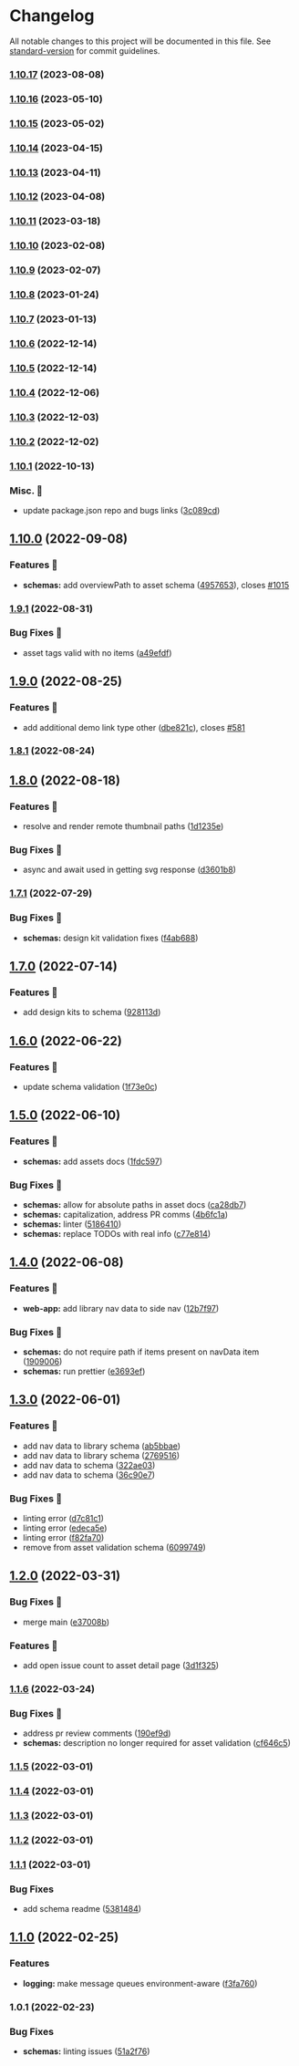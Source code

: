 # Changelog

All notable changes to this project will be documented in this file. See [standard-version](https://github.com/conventional-changelog/standard-version) for commit guidelines.

### [1.10.17](https://github.com/carbon-design-system/carbon-platform/compare/@carbon-platform/schemas@1.10.16...@carbon-platform/schemas@1.10.17) (2023-08-08)

### [1.10.16](https://github.com/carbon-design-system/carbon-platform/compare/@carbon-platform/schemas@1.10.15...@carbon-platform/schemas@1.10.16) (2023-05-10)

### [1.10.15](https://github.com/carbon-design-system/carbon-platform/compare/@carbon-platform/schemas@1.10.14...@carbon-platform/schemas@1.10.15) (2023-05-02)

### [1.10.14](https://github.com/carbon-design-system/carbon-platform/compare/@carbon-platform/schemas@1.10.13...@carbon-platform/schemas@1.10.14) (2023-04-15)

### [1.10.13](https://github.com/carbon-design-system/carbon-platform/compare/@carbon-platform/schemas@1.10.12...@carbon-platform/schemas@1.10.13) (2023-04-11)

### [1.10.12](https://github.com/carbon-design-system/carbon-platform/compare/@carbon-platform/schemas@1.10.11...@carbon-platform/schemas@1.10.12) (2023-04-08)

### [1.10.11](https://github.com/carbon-design-system/carbon-platform/compare/@carbon-platform/schemas@1.10.10...@carbon-platform/schemas@1.10.11) (2023-03-18)

### [1.10.10](https://github.com/carbon-design-system/carbon-platform/compare/@carbon-platform/schemas@1.10.9...@carbon-platform/schemas@1.10.10) (2023-02-08)

### [1.10.9](https://github.com/carbon-design-system/carbon-platform/compare/@carbon-platform/schemas@1.10.8...@carbon-platform/schemas@1.10.9) (2023-02-07)

### [1.10.8](https://github.com/carbon-design-system/carbon-platform/compare/@carbon-platform/schemas@1.10.7...@carbon-platform/schemas@1.10.8) (2023-01-24)

### [1.10.7](https://github.com/carbon-design-system/carbon-platform/compare/@carbon-platform/schemas@1.10.6...@carbon-platform/schemas@1.10.7) (2023-01-13)

### [1.10.6](https://github.com/carbon-design-system/carbon-platform/compare/@carbon-platform/schemas@1.10.5...@carbon-platform/schemas@1.10.6) (2022-12-14)

### [1.10.5](https://github.com/carbon-design-system/carbon-platform/compare/@carbon-platform/schemas@1.10.4...@carbon-platform/schemas@1.10.5) (2022-12-14)

### [1.10.4](https://github.com/carbon-design-system/carbon-platform/compare/@carbon-platform/schemas@1.10.3...@carbon-platform/schemas@1.10.4) (2022-12-06)

### [1.10.3](https://github.com/carbon-design-system/carbon-platform/compare/@carbon-platform/schemas@1.10.2...@carbon-platform/schemas@1.10.3) (2022-12-03)

### [1.10.2](https://github.com/carbon-design-system/carbon-platform/compare/@carbon-platform/schemas@1.10.1...@carbon-platform/schemas@1.10.2) (2022-12-02)

### [1.10.1](https://github.com/carbon-design-system/carbon-platform/compare/@carbon-platform/schemas@1.10.0...@carbon-platform/schemas@1.10.1) (2022-10-13)


### Misc. 🔮

* update package.json repo and bugs links ([3c089cd](https://github.com/carbon-design-system/carbon-platform/commit/3c089cdde1ddde2a3b9f750680755c4253bfcae2))

## [1.10.0](https://github.com/carbon-design-system/carbon-platform/compare/@carbon-platform/schemas@1.9.1...@carbon-platform/schemas@1.10.0) (2022-09-08)


### Features 🌟

* **schemas:** add overviewPath to asset schema ([4957653](https://github.com/carbon-design-system/carbon-platform/commit/49576533550f81ec0b6a3f9d5274cce7a21b8b4c)), closes [#1015](https://github.com/carbon-design-system/carbon-platform/issues/1015)

### [1.9.1](https://github.com/carbon-design-system/carbon-platform/compare/@carbon-platform/schemas@1.9.0...@carbon-platform/schemas@1.9.1) (2022-08-31)


### Bug Fixes 🐛

* asset tags valid with no items ([a49efdf](https://github.com/carbon-design-system/carbon-platform/commit/a49efdfe90de343e125e816c0a5b913280fe2e71))

## [1.9.0](https://github.com/carbon-design-system/carbon-platform/compare/@carbon-platform/schemas@1.8.1...@carbon-platform/schemas@1.9.0) (2022-08-25)


### Features 🌟

* add additional demo link type other ([dbe821c](https://github.com/carbon-design-system/carbon-platform/commit/dbe821cdd3bb030951775cda2649668d0003759e)), closes [#581](https://github.com/carbon-design-system/carbon-platform/issues/581)

### [1.8.1](https://github.com/carbon-design-system/carbon-platform/compare/@carbon-platform/schemas@1.8.0...@carbon-platform/schemas@1.8.1) (2022-08-24)

## [1.8.0](https://github.com/carbon-design-system/carbon-platform/compare/@carbon-platform/schemas@1.7.1...@carbon-platform/schemas@1.8.0) (2022-08-18)


### Features 🌟

* resolve and render remote thumbnail paths ([1d1235e](https://github.com/carbon-design-system/carbon-platform/commit/1d1235e90478edf4916f406a90f9020c7e5cc5e4))


### Bug Fixes 🐛

* async and await used in getting svg response ([d3601b8](https://github.com/carbon-design-system/carbon-platform/commit/d3601b892e8ee63fc41313460f983938fb8a49cd))

### [1.7.1](https://github.com/carbon-design-system/carbon-platform/compare/@carbon-platform/schemas@1.7.0...@carbon-platform/schemas@1.7.1) (2022-07-29)


### Bug Fixes 🐛

* **schemas:** design kit validation fixes ([f4ab688](https://github.com/carbon-design-system/carbon-platform/commit/f4ab688980c465f441fd8895178626b0806ccdf8))

## [1.7.0](https://github.com/carbon-design-system/carbon-platform/compare/@carbon-platform/schemas@1.6.0...@carbon-platform/schemas@1.7.0) (2022-07-14)


### Features 🌟

* add design kits to schema ([928113d](https://github.com/carbon-design-system/carbon-platform/commit/928113dbe286e2a178127fb5f78350755c519c03))

## [1.6.0](https://github.com/carbon-design-system/carbon-platform/compare/@carbon-platform/schemas@1.5.0...@carbon-platform/schemas@1.6.0) (2022-06-22)


### Features 🌟

* update schema validation ([1f73e0c](https://github.com/carbon-design-system/carbon-platform/commit/1f73e0c59fee034c62ffbac017ba5c0eb5a38fbf))

## [1.5.0](https://github.com/carbon-design-system/carbon-platform/compare/@carbon-platform/schemas@1.4.0...@carbon-platform/schemas@1.5.0) (2022-06-10)


### Features 🌟

* **schemas:** add assets docs ([1fdc597](https://github.com/carbon-design-system/carbon-platform/commit/1fdc597018525a79c04192f1a99df8d18f3acecf))


### Bug Fixes 🐛

* **schemas:** allow for absolute paths in asset docs ([ca28db7](https://github.com/carbon-design-system/carbon-platform/commit/ca28db7790cd79d0551d9d3afb837b6f22830b66))
* **schemas:** capitalization, address PR comms ([4b6fc1a](https://github.com/carbon-design-system/carbon-platform/commit/4b6fc1a316824f90972a3f14a1c68f98c5544882))
* **schemas:** linter ([5186410](https://github.com/carbon-design-system/carbon-platform/commit/51864106c052de0c9e2f3631ab917c3c3f5209c8))
* **schemas:** replace TODOs with real info ([c77e814](https://github.com/carbon-design-system/carbon-platform/commit/c77e8145b3f8e7c095777b7819d8177fd5a86434))

## [1.4.0](https://github.com/carbon-design-system/carbon-platform/compare/@carbon-platform/schemas@1.3.0...@carbon-platform/schemas@1.4.0) (2022-06-08)


### Features 🌟

* **web-app:** add library nav data to side nav ([12b7f97](https://github.com/carbon-design-system/carbon-platform/commit/12b7f97a545dc436fb63b2eecd09e6f8d06e5042))


### Bug Fixes 🐛

* **schemas:** do not require path if items present on navData item ([1909006](https://github.com/carbon-design-system/carbon-platform/commit/1909006fbfa266d77f0d8980c61b8787116eacef))
* **schemas:** run prettier ([e3693ef](https://github.com/carbon-design-system/carbon-platform/commit/e3693efcbd2a020c1706a5891d95872f8b3d5003))

## [1.3.0](https://github.com/carbon-design-system/carbon-platform/compare/@carbon-platform/schemas@1.2.0...@carbon-platform/schemas@1.3.0) (2022-06-01)


### Features 🌟

* add nav data to library schema ([ab5bbae](https://github.com/carbon-design-system/carbon-platform/commit/ab5bbae849f049562df1093bcc710e42259489a7))
* add nav data to library schema ([2769516](https://github.com/carbon-design-system/carbon-platform/commit/276951605b7068ab0cfdc688bef5604bd1bd5a1e))
* add nav data to schema ([322ae03](https://github.com/carbon-design-system/carbon-platform/commit/322ae033f9d6dff756154e9459db31452a4d6c1d))
* add nav data to schema ([36c90e7](https://github.com/carbon-design-system/carbon-platform/commit/36c90e71df72fc613d37251eb6fed9b644348f9e))


### Bug Fixes 🐛

* linting error ([d7c81c1](https://github.com/carbon-design-system/carbon-platform/commit/d7c81c1e85f7f9e318ade132af129af061ab5bf7))
* linting error ([edeca5e](https://github.com/carbon-design-system/carbon-platform/commit/edeca5e0034602bbf199f8a7ff9ee71191fd9d2a))
* linting error ([f82fa70](https://github.com/carbon-design-system/carbon-platform/commit/f82fa70a89f66a52d79d79645105303da19174f3))
* remove from asset validation schema ([6099749](https://github.com/carbon-design-system/carbon-platform/commit/60997496463c54a54fdb712171d2dc75c5e9b1aa))

## [1.2.0](https://github.com/carbon-design-system/carbon-platform/compare/@carbon-platform/schemas@1.1.6...@carbon-platform/schemas@1.2.0) (2022-03-31)


### Bug Fixes 🐛

* merge main ([e37008b](https://github.com/carbon-design-system/carbon-platform/commit/e37008b324189e47cbb2c9a0494e36f309fb76a7))


### Features 🌟

* add open issue count to asset detail page ([3d1f325](https://github.com/carbon-design-system/carbon-platform/commit/3d1f325a6ac4b976f10876bf182675fb94270352))

### [1.1.6](https://github.com/carbon-design-system/carbon-platform/compare/@carbon-platform/schemas@1.1.5...@carbon-platform/schemas@1.1.6) (2022-03-24)


### Bug Fixes 🐛

* address pr review comments ([190ef9d](https://github.com/carbon-design-system/carbon-platform/commit/190ef9d0f6b4a4762c70550e22d36bb6955076db))
* **schemas:** description no longer required for asset validation ([cf646c5](https://github.com/carbon-design-system/carbon-platform/commit/cf646c559090d60c071997a4c18f54e8a305a6d1))

### [1.1.5](https://github.com/carbon-design-system/carbon-platform/compare/@carbon-platform/schemas@1.1.4...@carbon-platform/schemas@1.1.5) (2022-03-01)

### [1.1.4](https://github.com/carbon-design-system/carbon-platform/compare/@carbon-platform/schemas@1.1.3...@carbon-platform/schemas@1.1.4) (2022-03-01)

### [1.1.3](https://github.com/carbon-design-system/carbon-platform/compare/@carbon-platform/schemas@1.1.2...@carbon-platform/schemas@1.1.3) (2022-03-01)

### [1.1.2](https://github.com/carbon-design-system/carbon-platform/compare/@carbon-platform/schemas@1.1.1...@carbon-platform/schemas@1.1.2) (2022-03-01)

### [1.1.1](https://github.com/carbon-design-system/carbon-platform/compare/@carbon-platform/schemas@1.1.0...@carbon-platform/schemas@1.1.1) (2022-03-01)


### Bug Fixes

* add schema readme ([5381484](https://github.com/carbon-design-system/carbon-platform/commit/53814840e33955ec6eb5cff3d3d1f72eac23b01f))

## [1.1.0](https://github.com/carbon-design-system/carbon-platform/compare/@carbon-platform/schemas@1.0.1...@carbon-platform/schemas@1.1.0) (2022-02-25)


### Features

* **logging:** make message queues environment-aware ([f3fa760](https://github.com/carbon-design-system/carbon-platform/commit/f3fa760a1b756441a240cc63c984fc4a2348e681))

### 1.0.1 (2022-02-23)


### Bug Fixes

* **schemas:** linting issues ([51a2f76](https://github.com/carbon-design-system/carbon-platform/commit/51a2f76fd4b81bebdba06d61e7a760738a03723f))
